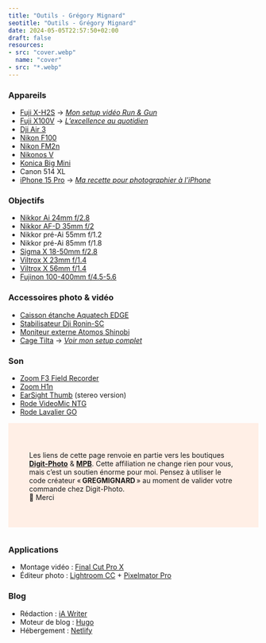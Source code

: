 ```yaml
---
title: "Outils - Grégory Mignard"
seotitle: "Outils - Grégory Mignard"
date: 2024-05-05T22:57:50+02:00
draft: false
resources:
- src: "cover.webp"
  name: "cover"
- src: "*.webp"
---
```


### Appareils

- [Fuji X-H2S](https://dp.gt/a/96cbwbtsa) → [*Mon setup vidéo Run & Gun*](https://gregorymignard.com/setup-video-fuji-xh2s/)
- [Fuji X100V](https://prf.hn/l/9OpGNw1) → [*L’excellence au quotidien*](https://gregorymignard.com/fujifilm-x100v/)
- [Dji Air 3](https://dp.gt/a/s0jvpf19d)
- [Nikon F100](https://gregorymignard.com/le-maroc-avec-un-nikon-f100/)
- [Nikon FM2n](https://gregorymignard.com/nikon-fm2/)
- [Nikonos V](https://gregorymignard.com/nikonos-v/)
- [Konica Big Mini](https://gregorymignard.com/konica-big-mini-bm-302)
- Canon 514 XL
- [iPhone 15 Pro](https://amzn.to/44wS7Ig) → [*Ma recette pour photographier à l’iPhone*](https://gregorymignard.com/recette-photographie-iphone/)

### Objectifs

- [Nikkor Ai 24mm f/2.8](https://prf.hn/l/RlyeLMp)
- [Nikkor AF-D 35mm f/2](https://prf.hn/l/Oqn0enN)
- Nikkor pré-Ai 55mm f/1.2
- Nikkor pré-Ai 85mm f/1.8
- [Sigma X 18-50mm f/2.8](https://dp.gt/a/mmfzseo04)
- [Viltrox X 23mm f/1.4](https://dp.gt/a/0zn0zsco)
- [Viltrox X 56mm f/1.4](https://dp.gt/a/vnmets4r7)
- [Fujinon 100-400mm f/4.5-5.6](https://dp.gt/a/ix5lozvps)

### Accessoires photo & vidéo

- [Caisson étanche Aquatech EDGE](https://www.photospecialist.fr/aquatech-edge-fujifilm-x-h2s-orange-12436597)
- [Stabilisateur Dji Ronin-SC](https://prf.hn/l/DLGyaba)
- [Moniteur externe Atomos Shinobi](https://dp.gt/a/cuqwspjz)
- [Cage Tilta](https://dp.gt/a/ca4zz6v8) → [*Voir mon setup complet*](https://gregorymignard.com/setup-video-fuji-xh2s/)

### Son

- [Zoom F3 Field Recorder](https://dp.gt/a/wan28fm7)
- [Zoom H1n](https://dp.gt/a/cbxe7g4am)
- [EarSight Thumb](https://immersivesoundscapes.com/fr/earsight-thumb-microphones/#!/EARSIGHT-THUMB-Stereo-pair/p/502321903) (stereo version)
- [Rode VideoMic NTG](https://dp.gt/a/mlxro1dw)
- [Rode Lavalier GO](https://dp.gt/a/8y0z68zlf)

<div style="max-width: 57rem!important;margin: auto;margin-bottom: 35px;background-color: #ffefe6;padding:42px; text-align:left;">
     <p style="margin-bottom: 10px;">
     Les liens de cette page renvoie en partie vers les boutiques <a href="https://dp.gt/a/hwciruzn7" target="_blank"><B>Digit-Photo</B></a> & <a href="https://prf.hn/l/p3qB2P5" target="_blank"><B>MPB</B></a>. Cette affiliation ne change rien pour vous, mais c’est un soutien énorme pour moi. Pensez à utiliser le code créateur « <B>GREGMIGNARD</B> » au moment de valider votre commande chez Digit-Photo.</br>
     🙏 Merci</p>
</div>

### Applications

- Montage vidéo : [Final Cut Pro X](https://www.apple.com/fr/final-cut-pro/)
- Éditeur photo : [Lightroom CC](https://lightroom.adobe.com/) + [Pixelmator Pro](https://www.pixelmator.com/pro/)

### Blog

- Rédaction : [iA Writer](https://ia.net/writer/fr)
- Moteur de blog : [Hugo](https://gohugo.io)
- Hébergement : [Netlify](https://www.netlify.com)
